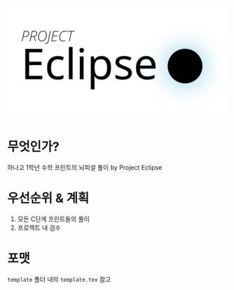 <p align="center">
<img src="./logo.png" />
</p>

# 무엇인가?
하나고 1학년 수학 프린트의 뇌피셜 풀이 by Project Eclipse

# 우선순위 & 계획
1. 모든 C단계 프린트들의 풀이
2. 프로젝트 내 검수

# 포맷
`template` 폴더 내의 `template.tex` 참고
